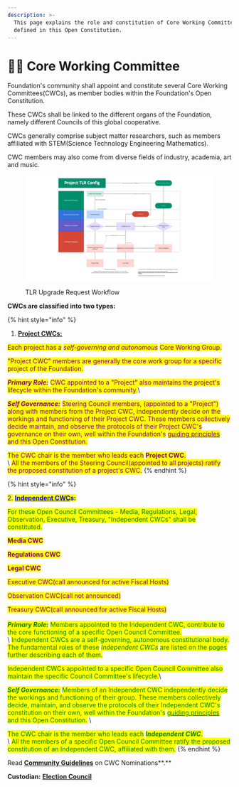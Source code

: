 ```yaml
---
description: >-
  This page explains the role and constitution of Core Working Committees(CWCs),
  defined in this Open Constitution.
---
```


# 🚣‍♀️ Core Working Committee

Foundation's community shall appoint and constitute several Core Working Committees(CWCs), as member bodies within the Foundation's Open Constitution.

These CWCs shall be linked to the different organs of the Foundation, namely different Councils of this global cooperative.

CWCs generally comprise subject matter researchers, such as members affiliated with STEM(Science Technology Engineering Mathematics).&#x20;

CWC members may also come from diverse fields of industry, academia, art and music.&#x20;



<figure><img src="../../.gitbook/assets/Project TRL (Change Request) Config Proposal.jpeg" alt=""><figcaption><p>TLR Upgrade Request Workflow</p></figcaption></figure>

**CWCs are classified into two types:**

{% hint style="info" %}


1. [**Project CWCs:**](../steering-council/project-cwcs/)&#x20;

<mark style="color:purple;">Each project has a</mark> <mark style="color:purple;"></mark>_<mark style="color:purple;">self-governing and autonomous</mark>_ <mark style="color:purple;"></mark><mark style="color:purple;">Core Working Group.</mark>&#x20;

<mark style="color:purple;">"Project CWC" members are generally the core work group for a specific project of the Foundation.</mark>&#x20;

_<mark style="color:purple;">**Primary Role:**</mark>_ <mark style="color:purple;"></mark><mark style="color:purple;">CWC appointed to a "Project" also maintains the project's lifecycle within the Foundation's community.</mark>\


_<mark style="color:purple;">**Self Governance:**</mark>_ <mark style="color:purple;"></mark><mark style="color:purple;">Steering Council members, (appointed to a "Project") along with members from the Project CWC, independently decide on the workings and functioning of their Project CWC. These members collectively decide maintain, and observe the protocols of their Project CWC's governance on their own, well within the Foundation's</mark> [<mark style="color:purple;">guiding principles</mark>](../../guiding-principles.md) <mark style="color:purple;">and this Open Constitution.</mark>&#x20;

<mark style="color:purple;">The CWC chair is the member who leads each</mark> <mark style="color:purple;"></mark><mark style="color:purple;">**Project CWC**</mark><mark style="color:purple;">.</mark> \
\ <mark style="color:purple;">All the members of the Steering Council(appointed to all projects) ratify the proposed constitution of a project's CWC.</mark>
{% endhint %}

{% hint style="info" %}


<mark style="color:blue;">2.</mark> [<mark style="color:blue;">**Independent CWC**</mark>](independent-cwcs.md)<mark style="color:blue;">**s:**</mark>&#x20;

<mark style="color:green;">For these Open Council Committees - Media, Regulations, Legal, Observation, Executive, Treasury, "Independent CWCs" shall be constituted.</mark>&#x20;

<mark style="color:purple;">**Media CWC**</mark>

<mark style="color:purple;">**Regulations CWC**</mark>

<mark style="color:purple;">**Legal CWC**</mark>

<mark style="color:purple;">Executive CWC(call announced for active Fiscal Hosts)</mark>

<mark style="color:purple;">Observation CWC(call not announced)</mark>

<mark style="color:purple;">Treasury CWC(call announced for active Fiscal Hosts)</mark>\
\
_<mark style="color:green;">**Primary Role:**</mark>_ <mark style="color:green;"></mark><mark style="color:green;">Members appointed to the Independent CWC, contribute to the core functioning of a specific Open Council Committee.</mark>\
\ <mark style="color:green;">Independent CWCs are a self-governing, autonomous constitutional body. The fundamental roles of these</mark> <mark style="color:green;"></mark>_<mark style="color:green;">Independent CWCs</mark>_ <mark style="color:green;"></mark><mark style="color:green;">are listed on the pages further describing each of them.</mark>&#x20;

<mark style="color:green;">Independent CWCs appointed to a specific Open Council Committee also maintain the specific Council Committee's lifecycle.</mark>\


_<mark style="color:green;">**Self Governance:**</mark>_ <mark style="color:green;"></mark><mark style="color:green;">Members of an Independent CWC independently decide the workings and functioning of their group. These members collectively decide, maintain, and observe the protocols of their Independent CWC's constitution on their own, well within the Foundation's</mark> [<mark style="color:green;">guiding principles</mark>](../../guiding-principles.md) <mark style="color:green;">and this Open Constitution.</mark> \


<mark style="color:green;">The CWC chair is the member who leads each</mark> <mark style="color:green;"></mark>_<mark style="color:green;">**Independent CWC**</mark>_<mark style="color:green;">.</mark> \
\ <mark style="color:green;">All the members of a specific Open Council Committee ratify the proposed constitution of an Independent CWC, affiliated with them.</mark>&#x20;
{% endhint %}

Read [**Community Guidelines**](https://docs.muellnersfoundation.info/open-constitution/cwc-nominations-guide) on CWC Nominations**.**

**Custodian:** [**Election Council**](../election-council.md)
